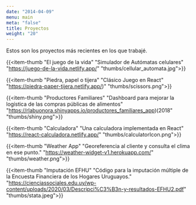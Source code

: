 ```yaml
---
date: "2014-04-09"
menu: main
meta: "false"
title: Proyectos
weight: "20"
---
```


Estos son los proyectos más recientes en los que trabajé.

{{<item-thumb 
      "El juego de la vida" 
      "Simulador de Autómatas celulares"
      "https://juego-de-la-vida.netlify.app/" 
      "thumbs/cellular_automata.jpg">}}

{{<item-thumb 
      "Piedra, papel o tijera" 
      "Clásico Juego en React"
      "https://piedra-paper-tijera.netlify.app/)" 
      "thumbs/scissors.png">}}
      

{{<item-thumb 
      "Productores Familiares" 
      "Dashboard para mejorar la logística de las compras públicas de alimentos"
      "https://rlabuonora.shinyapps.io/productores_familiares_app)(2018" 
      "thumbs/shiny.png">}}
      
{{<item-thumb 
      "Calculadora" 
      "Una calculadora implementada en React"
      "https://react-calculadora.netlify.app/" 
      "thumbs/calculatorIcon.png">}}
      
{{<item-thumb 
      "Weather App" 
      "Georeferencia al cliente y consulta el clima en ese punto."
      "https://weather-widget-v1.herokuapp.com/" 
      "thumbs/weather.png">}}
      
            
{{<item-thumb 
      "Imputación EFHU" 
      "Código para la imputación múltiple de la Encuesta Financiera de los Hogares Uruguayos."
      "https://cienciassociales.edu.uy/wp-content/uploads/2020/03/Descripci%C3%B3n-y-resultados-EFHU2.pdf" 
      "thumbs/stata.jpeg">}}
      